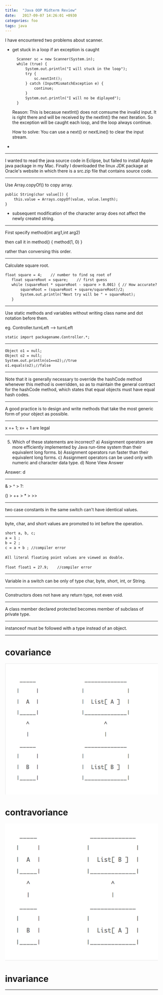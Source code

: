 ```yaml
---
title:  "Java OOP Midterm Review"
date:   2017-09-07 14:26:01 +0930
categories: foo
tags: java 
---
```

I have encountered two problems about scanner.

+ get stuck in a loop if an exception is caught

		Scanner sc = new Scanner(System.in);
		while (true) {
			System.out.println("I will stuck in the loop");
			try {
				sc.nextInt();
			} catch (InputMismatchException e) {
				continue;
			}
			System.out.println("I will no be diplayed");
		}
	
	Reason: This is becasue nextInt() does not comsume the invalid input. It is right there and will be received by the nextInt() the next iteration. So the exception will be caught each loop, and the loop always continue.
	
	How to solve: You can use a next() or nextLine() to clear the input stream.
	
+ 


***
I wanted to read the java source code in Eclipse, but failed to install Apple java package in my Mac. Finally I downloaded the linux JDK package at Oracle's website in which there is a src.zip file that contains source code.

***

Use Array.copyOf() to copy array.
		
	public String(char value[]) {
        this.value = Arrays.copyOf(value, value.length);
    }
    
   + subsequent modification of
     the character array does not affect the newly created string.
***

First specify method(int arg1,int arg2)

then call it in method() { method(1, 0) }

rather than conversing this order.


***

Calculate square root.

```
float square = 4;    // number to find sq root of
   float squareRoot = square;    // first guess
   while (squareRoot * squareRoot - square > 0.001) { // How accurate?
       squareRoot = (squareRoot + square/squareRoot)/2;
       System.out.println("Next try will be " + squareRoot);
   }
```

***

Use static methods and variables without writing class name and dot notation before them. 

eg. Controller.turnLeft --> turnLeft

	static import packagename.Controller.*;

***

```
Object o1 = null;
Object o2 = null;
System.out.println(o1==o2);//true
o1.equals(o2);//false
```
***
Note that it is generally necessary to override the hashCode method whenever this method is overridden, so as to maintain the general contract for the hashCode method, which states that equal objects must have equal hash codes.

***
A good practice is to design and write methods that take the most generic form of your object as possible.

***
x =+ 1; x=    + 1 are legal 
***
5. Which of these statements are incorrect?
a) Assignment operators are more efficiently implemented by Java run-time system than their equivalent long forms.
b) Assignment operators run faster than their equivalent long forms.
c) Assignment operators can be used only with numeric and character data type.
d) None
View Answer

Answer: d
***
& > ^ > ?:

() > ++ > * > >>
***
two case constants in the same switch can't have identical values.
***

byte, char, and short values are promoted to int before the operation.

```
short a, b, c;
a = 1 ;	
b = 2 ;
c = a + b ; //compiler error

All literal floating point values are viewed as double.
	
float float1 = 27.9;	//compiler error
```
***
	
Variable in a switch can be only of type char, byte, short, int, or String.
***
Constructors does not have any return type, not even void.
***
A class member declared protected becomes member of subclass of private type.
***

instanceof must be followed with a type instead of an object.

***

covariance
===
![Covariance](\img\covariant.png "covariance")

contravoriance
===
![Contravariance](\img\contravariant.png "contravirance")

invariance
===
***



